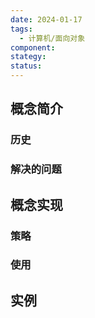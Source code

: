 ```yaml
---
date: 2024-01-17
tags:
  - 计算机/面向对象
component: 
stategy: 
status:
---
```

## 概念简介

### 历史

### 解决的问题

## 概念实现

### 策略

### 使用

## 实例